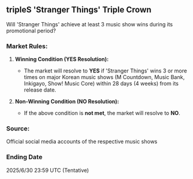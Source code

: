 ## tripleS 'Stranger Things' Triple Crown

Will 'Stranger Things' achieve at least 3 music show wins during its promotional period?

### Market Rules:
1. **Winning Condition (YES Resolution):**  
   - The market will resolve to **YES** if 'Stranger Things' wins 3 or more times on major Korean music shows (M Countdown, Music Bank, Inkigayo, Show! Music Core) within 28 days (4 weeks) from its release date.

2. **Non-Winning Condition (NO Resolution):**  
   - If the above condition is **not met**, the market will resolve to **NO**.

### Source:  
Official social media accounts of the respective music shows

### Ending Date
2025/6/30 23:59 UTC (Tentative)
